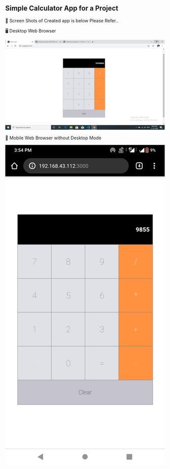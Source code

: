 ## Simple Calculator App for a Project
:loudspeaker: Screen Shots of Created app is below Please Refer..

 :desktop_computer: Desktop Web Browser

![](screenshot.png)

:iphone: Mobile Web Browser without Desktop Mode

![](Screenshot_20200121-155436.png)


